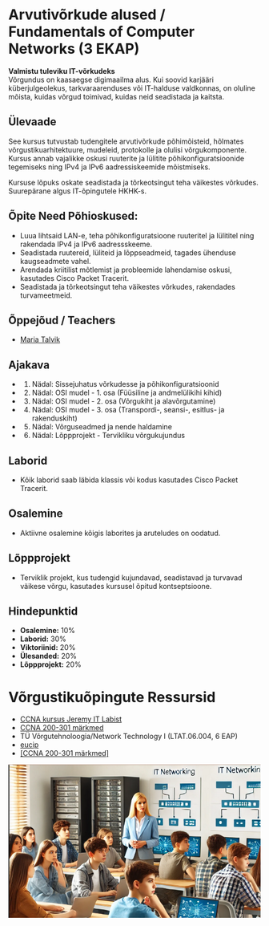 # Arvutivõrkude alused / Fundamentals of Computer Networks (3 EKAP)

**Valmistu tuleviku IT-võrkudeks**  
Võrgundus on kaasaegse digimaailma alus. Kui soovid karjääri küberjulgeolekus, tarkvaraarenduses või IT-halduse valdkonnas, on oluline mõista, kuidas võrgud toimivad, kuidas neid seadistada ja kaitsta.

## Ülevaade

See kursus tutvustab tudengitele arvutivõrkude põhimõisteid, hõlmates võrgustikuarhitektuure, mudeleid, protokolle ja olulisi võrgukomponente. Kursus annab vajalikke oskusi ruuterite ja lülitite põhikonfiguratsioonide tegemiseks ning IPv4 ja IPv6 aadressiskeemide mõistmiseks.

Kursuse lõpuks oskate seadistada ja tõrkeotsingut teha väikestes võrkudes. Suurepärane algus IT-õpingutele HKHK-s.

## Õpite Need Põhioskused:
- Luua lihtsaid LAN-e, teha põhikonfiguratsioone ruuteritel ja lülititel ning rakendada IPv4 ja IPv6 aadressskeeme.
- Seadistada ruutereid, lüliteid ja lõppseadmeid, tagades ühenduse kaugseadmete vahel.
- Arendada kriitilist mõtlemist ja probleemide lahendamise oskusi, kasutades Cisco Packet Tracerit.
- Seadistada ja tõrkeotsingut teha väikestes võrkudes, rakendades turvameetmeid.

## Õppejõud / Teachers
- [Maria Talvik](mailto:maria.talvik@hkhk.edu.ee)

## Ajakava
- 1. Nädal: Sissejuhatus võrkudesse ja põhikonfiguratsioonid
- 2. Nädal: OSI mudel - 1. osa (Füüsiline ja andmelülikihi kihid)
- 3. Nädal: OSI mudel - 2. osa (Võrgukiht ja alavõrgutamine)
- 4. Nädal: OSI mudel - 3. osa (Transpordi-, seansi-, esitlus- ja rakenduskiht)
- 5. Nädal: Võrguseadmed ja nende haldamine
- 6. Nädal: Lõppprojekt - Tervikliku võrgukujundus

## Laborid
- Kõik laborid saab läbida klassis või kodus kasutades Cisco Packet Tracerit.

## Osalemine
- Aktiivne osalemine kõigis laborites ja aruteludes on oodatud.

## Lõppprojekt
- Terviklik projekt, kus tudengid kujundavad, seadistavad ja turvavad väikese võrgu, kasutades kursusel õpitud kontseptsioone.

## Hindepunktid
- **Osalemine:** 10%
- **Laborid:** 30%
- **Viktoriinid:** 20%
- **Ülesanded:** 20%
- **Lõppprojekt:** 20%

# Võrgustikuõpingute Ressursid

- [CCNA kursus Jeremy IT Labist](https://www.youtube.com/playlist?list=PLxbwE86jKRgMpuZuLBivzlM8s2Dk5lXBQ)
- [CCNA 200-301 märkmed](https://github.com/laaraujo/ccna-notes)
- TÜ Võrgutehnoloogia/Network Technology I (LTAT.06.004, 6 EAP)
- [eucip](https://github.com/eucip/eucip/blob/master/oppematerjalid/c_haldus_03_side_ja_vorgud.md)
- [[CCNA 200-301 märkmed]](./resources/Laaneoks_VÕRG.pdf)

![Networking](/lectures/images/main_networking.png)
